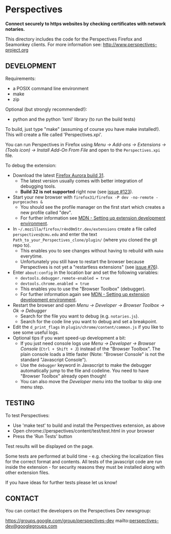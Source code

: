 # Perspectives
**Connect securely to https websites by checking certificates with network notaries.**

This directory includes the code for the Perspectives Firefox and Seamonkey clients.
For more information see: http://www.perspectives-project.org

## DEVELOPMENT

Requirements:
* a POSIX command line environment
* make
* zip

Optional (but strongly recommended!):
* python and the python 'lxml' library (to run the build tests)


To build, just type "make" (assuming of course you have make installed!). This will create a file called 'Perspectives.xpi'.

You can run Perspectives in Firefox using *Menu -> Add-ons -> Extensions -> (Tools icon) -> Install Add-On From File* and open to the ```Perspectives.xpi``` file.

To debug the extension:

* Download the latest [Firefox Aurora build 31](https://www.mozilla.org/firefox/channel/#aurora).
  * The latest version usually comes with better integration of debugging tools.
  * **Build 32 is not supported** right now (see [issue #123](https://github.com/danwent/Perspectives/issues/123)).
* Start your new browser with ```firefox31/firefox -P dev -no-remote -purgecaches &```
  * You should see the profile manager on the first start which creates a new profile called "dev".
  * For further information see [MDN - Setting up extension development environment](https://developer.mozilla.org/en/Setting_up_extension_development_environment).
* In ```~/.mozilla/firefox/r4nd0m5tr.dev/extensions``` create a file called ```perspectives@cmu.edu``` and enter the text ```Path_to_your_Perspectives_clone/plugin/``` (where you cloned the git repo to).
  * This enables you to see changes without having to rebuild with ```make``` everytime.
  * Unfortunately you still have to restart the browser because Perspectives is not yet a "restartless extensions" (see [issue #76](https://github.com/danwent/Perspectives/issues/76)).
* Enter ```about:config``` in the location bar and set the following variables:
  * ```devtools.debugger.remote-enabled = true```
  * ```devtools.chrome.enabled = true```
  * This enables you to use the "Browser Toolbox" (debugger).
  * For further information again see [MDN - Setting up extension development environment](https://developer.mozilla.org/en/Setting_up_extension_development_environment).
* Restart the browser and open *Menu -> Developer -> Browser Toolbox -> Ok -> Debugger*
  * Search for the file you want to debug (e.g. ```notaries.js```).
  * Search for the code line you want to debug and set a breakpoint.
* Edit the ```d_print_flags``` in ```plugin/chrome/content/common.js``` if you like to see some useful logs.
* Optional tips if you want speed-up development a bit:
  * If you just need console logs use *Menu -> Developer -> Browser Console* (```Ctrl + Shift + J```) instead of the "Browser Toolbox". The plain console loads a little faster (Note: "Browser Console" is not the standard "Javascript Console").
  * Use the ```debugger``` keyword in Javascript to make the debugger automatically jump to the file and codeline. You need to have "Browser Toolbox" already open though!
  * You can also move the *Developer menu* into the toolbar to skip one menu step.

## TESTING

To test Perspectives:

* Use 'make test' to build and install the Perspectives extension, as above
* Open chrome://perspectives/content/test/test.html in your browser
* Press the 'Run Tests' button

Test results will be displayed on the page.


Some tests are performed at build time - e.g. checking the localization files for the correct format and contents. All tests of the javascript code are run inside the extension - for security reasons they must be installed along with other extension files.

If you have ideas for further tests please let us know!

## CONTACT

You can contact the developers on the Perspectives Dev newsgroup:

https://groups.google.com/group/perspectives-dev
mailto:perspectives-dev@googlegroups.com

